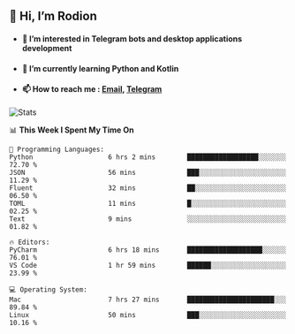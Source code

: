 ## 👋 Hi, I’m Rodion
- #### 👀 I’m interested in Telegram bots and desktop applications development
- #### 🌱 I’m currently learning Python and Kotlin
- #### 📫 How to reach me : [Email](mailto:me@lavn.ml), [Telegram](https://t.me/rodion_gudz)

![Stats](https://github-readme-stats.vercel.app/api?username=rodion-gudz&show_icons=true&theme=github_dark&hide_border=true&hide=issues&count_private=true&layout=compact)


<!--START_SECTION:waka-->
📊 **This Week I Spent My Time On** 

```text
💬 Programming Languages: 
Python                   6 hrs 2 mins        ██████████████████░░░░░░░   72.70 % 
JSON                     56 mins             ███░░░░░░░░░░░░░░░░░░░░░░   11.29 % 
Fluent                   32 mins             ██░░░░░░░░░░░░░░░░░░░░░░░   06.50 % 
TOML                     11 mins             █░░░░░░░░░░░░░░░░░░░░░░░░   02.25 % 
Text                     9 mins              ░░░░░░░░░░░░░░░░░░░░░░░░░   01.82 % 

🔥 Editors: 
PyCharm                  6 hrs 18 mins       ███████████████████░░░░░░   76.01 % 
VS Code                  1 hr 59 mins        ██████░░░░░░░░░░░░░░░░░░░   23.99 % 

💻 Operating System: 
Mac                      7 hrs 27 mins       ██████████████████████░░░   89.84 % 
Linux                    50 mins             ███░░░░░░░░░░░░░░░░░░░░░░   10.16 % 
```


<!--END_SECTION:waka-->
